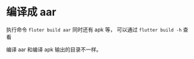 # 编译成 aar

执行命令 `fluter build aar`  同时还有 apk 等， 可以通过 `flutter build -h` 查看

编译 aar 和编译 apk 输出的目录不一样。
